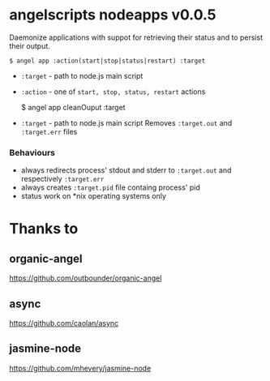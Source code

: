 # angelscripts nodeapps v0.0.5

Daemonize applications with suppot for retrieving their status and to persist their output.

    $ angel app :action(start|stop|status|restart) :target

* `:target` - path to node.js main script
* `:action` - one of `start, stop, status, restart` actions

    $ angel app cleanOuput :target

* `:target` - path to node.js main script
Removes `:target.out` and `:target.err` files

### Behaviours

* always redirects process' stdout and stderr to `:target.out` and respectively `:target.err`
* always creates `:target.pid` file containg process' pid
* status work on *nix operating systems only


# Thanks to

## organic-angel
https://github.com/outbounder/organic-angel

## async
https://github.com/caolan/async

## jasmine-node
https://github.com/mhevery/jasmine-node